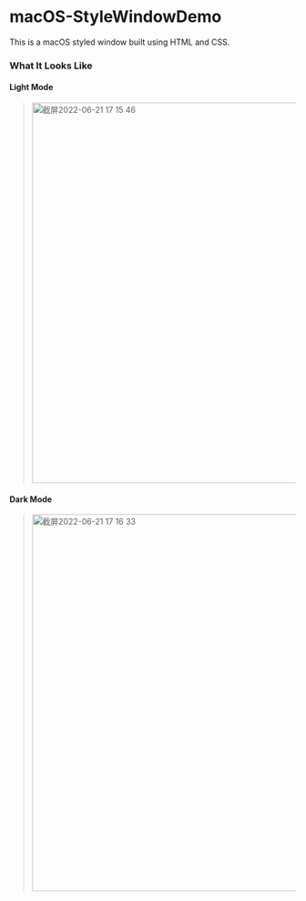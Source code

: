 # macOS-StyleWindowDemo
This is a macOS styled window built using HTML and CSS.

### What It Looks Like

#### Light Mode
> <img width="668" alt="截屏2022-06-21 17 15 46" src="https://user-images.githubusercontent.com/89094576/174764406-c0d6cb6b-70cc-430d-a03e-c8853a8d3cd1.png">

#### Dark Mode
> <img width="662" alt="截屏2022-06-21 17 16 33" src="https://user-images.githubusercontent.com/89094576/174764520-1fa9f9fe-f119-4140-94e5-00889ce55c68.png">

